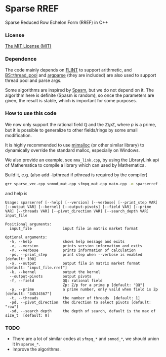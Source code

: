 # Sparse RREF
Sparse Reduced Row Echelon Form (RREF) in C++

### License

[The MIT License (MIT)](https://raw.githubusercontent.com/munuxi/sparse_mat/master/LICENSE)

### Dependence

The code mainly depends on [FLINT](https://flintlib.org/) to support arithmetic, and [BS::thread_pool](https://github.com/bshoshany/thread-pool) and [argparse](https://github.com/p-ranav/argparse) (they are included) are also used to support thread pool and parse args.

Some algorithms are inspired by [Spasm](https://github.com/cbouilla/spasm), but we do not depend on it. The algorithm here is definite (Spasm is random), so once the parameters are given, the result is stable, which is important for some purposes.

### How to use this code

We now only support the rational field $\mathbb Q$ and the $\mathbb Z/p\mathbb Z$, where $p$ is a prime, but it is possible to generalize to other fields/rings by some small modification.

It is highly recommended to use [mimalloc](https://github.com/microsoft/mimalloc) (or other similar library) to dynamically override the standard malloc, especially on Windows.

We also provide an example, see `mma_link.cpp`, by using the LibraryLink api of Mathematica to compile a library which can used by Mathematica.

Build it, e.g. (also add -lpthread if pthread is required by the compiler)

```bash
g++ sparse_vec.cpp snmod_mat.cpp sfmpq_mat.cpp main.cpp -o sparserref -O3 -std=c++17 -Iincludepath -Llibpath -lflint -lgmp
```

and help is 

```
Usage: sparserref [--help] [--version] [--verbose] [--print_step VAR] [--output VAR] [--kernel] [--output-pivots] [--field VAR] [--prime VAR] [--threads VAR] [--pivot_direction VAR] [--search_depth VAR] input_file

Positional arguments:
  input_file              input file in matrix market format

Optional arguments:
  -h, --help              shows help message and exits
  -v, --version           prints version information and exits
  -V, --verbose           prints information of calculation
  -ps, --print_step       print step when --verbose is enabled [default: 100]
  -o, --output            output file in matrix market format [default: "input_file.rref"]
  -k, --kernel            output the kernel
  --output-pivots         output pivots
  -f, --field             QQ: rational field
                          Zp: Z/p for a prime p [default: "QQ"]
  -p, --prime             a prime number, only vaild when field is Zp  [default: "34534567"]
  -t, --threads           the number of threads  [default: 1]
  -pd, --pivot_direction  the direction to select pivots [default: "row"]
  -sd, --search_depth     the depth of search, default is the max of size_t  [default: 0]
```

### TODO

* There are a lot of similar codes at `sfmpq_*` and `snmod_*`, we should union 
it in `sparse_*`. 
* Improve the algorithms.

